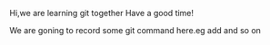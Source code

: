 Hi,we are learning git together
Have a good time!


We are goning to record some git command here.eg add and so on
